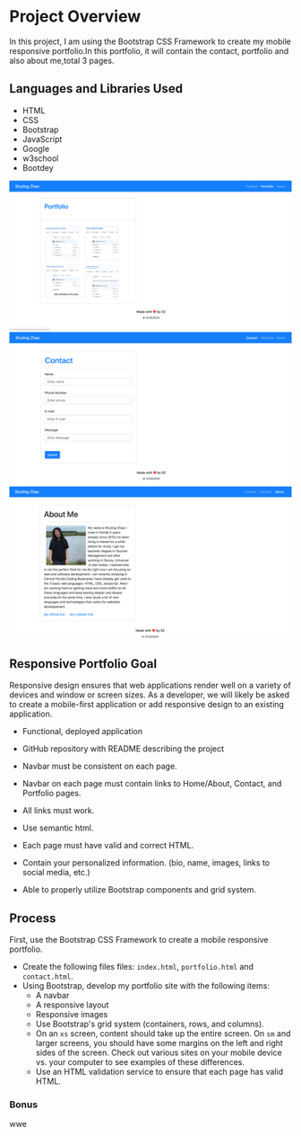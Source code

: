 # Project Overview
In this project, I am using the Bootstrap CSS Framework to create my mobile responsive portfolio.In this portfolio, it will contain the contact, portfolio and also about me,total 3 pages.

## Languages and Libraries Used
* HTML
* CSS
* Bootstrap
* JavaScript
* Google
* w3school
* Bootdey

![my portfolio web](./assets/full_1.png)
![my portfolio web](./assets/full_2.png)
![my portfolio web](./assets/full_3.png)
## Responsive Portfolio Goal
Responsive design ensures that web applications render well on a variety of devices and window or screen sizes. As a developer, we will likely be asked to create a mobile-first application or add responsive design to an existing application. 
* Functional, deployed application

* GitHub repository with README describing the project

* Navbar must be consistent on each page.

* Navbar on each page must contain links to Home/About, Contact, and Portfolio pages.

* All links must work.

* Use semantic html.

* Each page must have valid and correct HTML. 

* Contain your personalized information. (bio, name, images, links to social media, etc.)

* Able to properly utilize Bootstrap components and grid system.

## Process
First, use the Bootstrap CSS Framework to create a mobile responsive portfolio.
* Create the following files files: `index.html`, `portfolio.html` and `contact.html`.
* Using Bootstrap, develop my portfolio site with the following items:
   * A navbar
   * A responsive layout
   * Responsive images
   * Use Bootstrap's grid system (containers, rows, and columns).
   * On an `xs` screen, content should take up the entire screen. On `sm` and larger screens, you should have some margins on the left and right sides of the screen. Check out various sites on your mobile device vs. your computer to see examples of these differences.
   * Use an HTML validation service to ensure that each page has valid HTML.




### Bonus

wwe



